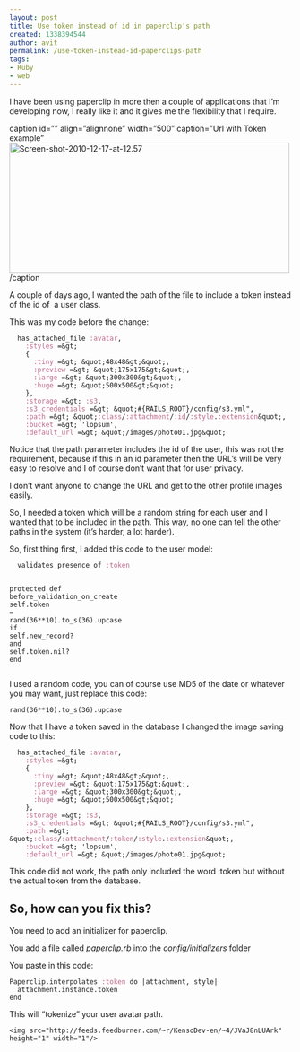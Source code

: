 ```yaml
---
layout: post
title: Use token instead of id in paperclip's path
created: 1338394544
author: avit
permalink: /use-token-instead-id-paperclips-path
tags:
- Ruby
- web
---
```

<p>I have been using paperclip in more then a couple of applications that I’m developing now, I really like it and it gives me the flexibility that I require.</p>

<p><span>caption id=”” align=”alignnone” width=”500” caption=”Url with Token example”</span><a href='http://www.flickr.com/photos/51960246@N07/5267932629/' title='Screen-shot-2010-12-17-at-12.57 by KensoDev, on Flickr'><img alt='Screen-shot-2010-12-17-at-12.57' height='232' src='http://farm6.static.flickr.com/5204/5267932629_ec11d80ab8.jpg' width='500' /></a><span>/caption</span></p>

<p>A couple of days ago, I wanted the path of the file to include a token instead of the id of  a user class.</p>

<p>This was my code before the change:</p>
<div class='highlight'><pre><code class='ruby'>  <span class='n'>has_attached_file</span> <span class='ss'>:avatar</span><span class='p'>,</span>
    <span class='ss'>:styles</span> <span class='o'>=&</span><span class='n'>gt</span><span class='p'>;</span>
    <span class='p'>{</span>
      <span class='ss'>:tiny</span> <span class='o'>=&</span><span class='n'>gt</span><span class='p'>;</span> <span class='o'>&</span><span class='n'>quot</span><span class='p'>;</span><span class='mi'>48</span><span class='n'>x48</span><span class='o'>&</span><span class='n'>gt</span><span class='p'>;</span><span class='o'>&</span><span class='n'>quot</span><span class='p'>;,</span>
      <span class='ss'>:preview</span> <span class='o'>=&</span><span class='n'>gt</span><span class='p'>;</span> <span class='o'>&</span><span class='n'>quot</span><span class='p'>;</span><span class='mi'>175</span><span class='n'>x175</span><span class='o'>&</span><span class='n'>gt</span><span class='p'>;</span><span class='o'>&</span><span class='n'>quot</span><span class='p'>;,</span>
      <span class='ss'>:large</span> <span class='o'>=&</span><span class='n'>gt</span><span class='p'>;</span> <span class='o'>&</span><span class='n'>quot</span><span class='p'>;</span><span class='mi'>300</span><span class='n'>x300</span><span class='o'>&</span><span class='n'>gt</span><span class='p'>;</span><span class='o'>&</span><span class='n'>quot</span><span class='p'>;,</span>
      <span class='ss'>:huge</span> <span class='o'>=&</span><span class='n'>gt</span><span class='p'>;</span> <span class='o'>&</span><span class='n'>quot</span><span class='p'>;</span><span class='mi'>500</span><span class='n'>x500</span><span class='o'>&</span><span class='n'>gt</span><span class='p'>;</span><span class='o'>&</span><span class='n'>quot</span><span class='p'>;</span>
    <span class='p'>},</span>
    <span class='ss'>:storage</span> <span class='o'>=&</span><span class='n'>gt</span><span class='p'>;</span> <span class='ss'>:s3</span><span class='p'>,</span>
    <span class='ss'>:s3_credentials</span> <span class='o'>=&</span><span class='n'>gt</span><span class='p'>;</span> <span class='o'>&</span><span class='n'>quot</span><span class='p'>;</span><span class='c1'>#{RAILS_ROOT}/config/s3.yml&quot;,</span>
    <span class='ss'>:path</span> <span class='o'>=&</span><span class='n'>gt</span><span class='p'>;</span> <span class='o'>&</span><span class='n'>quot</span><span class='p'>;</span><span class='ss'>:class</span><span class='o'>/</span><span class='ss'>:attachment</span><span class='o'>/</span><span class='ss'>:id</span><span class='o'>/</span><span class='ss'>:style</span><span class='o'>.</span><span class='ss'>:extension</span><span class='o'>&</span><span class='n'>quot</span><span class='p'>;,</span>
    <span class='ss'>:bucket</span> <span class='o'>=&</span><span class='n'>gt</span><span class='p'>;</span> <span class='s1'>'lopsum'</span><span class='p'>,</span>
    <span class='ss'>:default_url</span> <span class='o'>=&</span><span class='n'>gt</span><span class='p'>;</span> <span class='o'>&</span><span class='n'>quot</span><span class='p'>;</span><span class='o'>/</span><span class='n'>images</span><span class='o'>/</span><span class='n'>photo01</span><span class='o'>.</span><span class='n'>jpg</span><span class='o'>&</span><span class='n'>quot</span><span class='p'>;</span>
</code></pre>
</div>
<p>Notice that the path parameter includes the id of the user, this was not the requirement, because if this in an id parameter then the URL’s will be very easy to resolve and I of course don’t want that for user privacy.</p>

<p>I don’t want anyone to change the URL and get to the other profile images easily.</p>

<p>So, I needed a token which will be a random string for each user and I wanted that to be included in the path. This way, no one can tell the other paths in the system (it’s harder, a lot harder).</p>

<p>So, first thing first, I added this code to the user model:</p>
<div class='highlight'><pre><code class='ruby'>  <span class='n'>validates_presence_of</span> <span class='ss'>:token</span>

  <span class='kp'>protected</span>
    <span class='k'>def</span> <span class='nf'>before_validation_on_create</span>
      <span class='nb'>self</span><span class='o'>.</span><span class='n'>token</span> <span class='o'>=</span> <span class='nb'>rand</span><span class='p'>(</span><span class='mi'>36</span><span class='o'>**</span><span class='mi'>10</span><span class='p'>)</span><span class='o'>.</span><span class='n'>to_s</span><span class='p'>(</span><span class='mi'>36</span><span class='p'>)</span><span class='o'>.</span><span class='n'>upcase</span> <span class='k'>if</span> <span class='nb'>self</span><span class='o'>.</span><span class='n'>new_record?</span> <span class='ow'>and</span> <span class='nb'>self</span><span class='o'>.</span><span class='n'>token</span><span class='o'>.</span><span class='n'>nil?</span>
    <span class='k'>end</span>
</code></pre>
</div>
<p>I used a random code, you can of course use MD5 of the date or whatever you may want, just replace this code:</p>
<div class='highlight'><pre><code class='ruby'><span class='nb'>rand</span><span class='p'>(</span><span class='mi'>36</span><span class='o'>**</span><span class='mi'>10</span><span class='p'>)</span><span class='o'>.</span><span class='n'>to_s</span><span class='p'>(</span><span class='mi'>36</span><span class='p'>)</span><span class='o'>.</span><span class='n'>upcase</span>
</code></pre>
</div>
<p>Now that I have a token saved in the database I changed the image saving code to this:</p>
<div class='highlight'><pre><code class='ruby'>  <span class='n'>has_attached_file</span> <span class='ss'>:avatar</span><span class='p'>,</span>
    <span class='ss'>:styles</span> <span class='o'>=&</span><span class='n'>gt</span><span class='p'>;</span>
    <span class='p'>{</span>
      <span class='ss'>:tiny</span> <span class='o'>=&</span><span class='n'>gt</span><span class='p'>;</span> <span class='o'>&</span><span class='n'>quot</span><span class='p'>;</span><span class='mi'>48</span><span class='n'>x48</span><span class='o'>&</span><span class='n'>gt</span><span class='p'>;</span><span class='o'>&</span><span class='n'>quot</span><span class='p'>;,</span>
      <span class='ss'>:preview</span> <span class='o'>=&</span><span class='n'>gt</span><span class='p'>;</span> <span class='o'>&</span><span class='n'>quot</span><span class='p'>;</span><span class='mi'>175</span><span class='n'>x175</span><span class='o'>&</span><span class='n'>gt</span><span class='p'>;</span><span class='o'>&</span><span class='n'>quot</span><span class='p'>;,</span>
      <span class='ss'>:large</span> <span class='o'>=&</span><span class='n'>gt</span><span class='p'>;</span> <span class='o'>&</span><span class='n'>quot</span><span class='p'>;</span><span class='mi'>300</span><span class='n'>x300</span><span class='o'>&</span><span class='n'>gt</span><span class='p'>;</span><span class='o'>&</span><span class='n'>quot</span><span class='p'>;,</span>
      <span class='ss'>:huge</span> <span class='o'>=&</span><span class='n'>gt</span><span class='p'>;</span> <span class='o'>&</span><span class='n'>quot</span><span class='p'>;</span><span class='mi'>500</span><span class='n'>x500</span><span class='o'>&</span><span class='n'>gt</span><span class='p'>;</span><span class='o'>&</span><span class='n'>quot</span><span class='p'>;</span>
    <span class='p'>},</span>
    <span class='ss'>:storage</span> <span class='o'>=&</span><span class='n'>gt</span><span class='p'>;</span> <span class='ss'>:s3</span><span class='p'>,</span>
    <span class='ss'>:s3_credentials</span> <span class='o'>=&</span><span class='n'>gt</span><span class='p'>;</span> <span class='o'>&</span><span class='n'>quot</span><span class='p'>;</span><span class='c1'>#{RAILS_ROOT}/config/s3.yml&quot;,</span>
    <span class='ss'>:path</span> <span class='o'>=&</span><span class='n'>gt</span><span class='p'>;</span> <span class='o'>&</span><span class='n'>quot</span><span class='p'>;</span><span class='ss'>:class</span><span class='o'>/</span><span class='ss'>:attachment</span><span class='o'>/</span><span class='ss'>:token</span><span class='o'>/</span><span class='ss'>:style</span><span class='o'>.</span><span class='ss'>:extension</span><span class='o'>&</span><span class='n'>quot</span><span class='p'>;,</span>
    <span class='ss'>:bucket</span> <span class='o'>=&</span><span class='n'>gt</span><span class='p'>;</span> <span class='s1'>'lopsum'</span><span class='p'>,</span>
    <span class='ss'>:default_url</span> <span class='o'>=&</span><span class='n'>gt</span><span class='p'>;</span> <span class='o'>&</span><span class='n'>quot</span><span class='p'>;</span><span class='o'>/</span><span class='n'>images</span><span class='o'>/</span><span class='n'>photo01</span><span class='o'>.</span><span class='n'>jpg</span><span class='o'>&</span><span class='n'>quot</span><span class='p'>;</span>
</code></pre>
</div>
<p>This code did not work, the path only included the word :token but without the actual token from the database. <h2>So, how can you fix this?</h2> You need to add an initializer for paperclip.</p>

<p>You add a file called<em> paperclip.rb</em> into the<em> config/initializers</em> folder</p>

<p>You paste in this code:</p>
<div class='highlight'><pre><code class='ruby'><span class='no'>Paperclip</span><span class='o'>.</span><span class='n'>interpolates</span> <span class='ss'>:token</span> <span class='k'>do</span> <span class='o'>|</span><span class='n'>attachment</span><span class='p'>,</span> <span class='n'>style</span><span class='o'>|</span>
  <span class='n'>attachment</span><span class='o'>.</span><span class='n'>instance</span><span class='o'>.</span><span class='n'>token</span>
<span class='k'>end</span>
</code></pre>
</div>
<p>This will “tokenize” your user avatar path.</p>
      
    <img src="http://feeds.feedburner.com/~r/KensoDev-en/~4/JVaJ8nLUArk" height="1" width="1"/>
